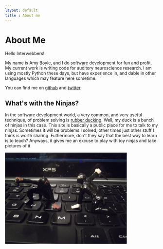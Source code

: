 ```yaml
---
layout: default
title : About me
---
```

About Me
========

Hello Interwebbers!

My name is Amy Boyle, and I do software development for fun and profit. My current work is writing code for auditory neuroscience research. I am using mostly Python these days, but have experience in, and dable in other languages which may feature here sometime.

You can find me on [github](https://github.com/boylea) and [twitter](https://twitter.com/amylouboyle)

What's with the Ninjas?
-----------------------

In the software development world, a very common, and very useful technique, of problem solving is [rubber ducking](http://en.wikipedia.org/wiki/Rubber_duck_debugging). Well, my duck is a bunch of ninjas in this case. This site is basically a public place for me to talk to my ninjas. Sometimes it will be problems I solved, other times just other stuff I think is worth sharing. Futhermore, don't they say that the best way to learn is to teach? Anyways, it gives me an excuse to play with toy ninjas and take pictures of it.

<img src="images/keyboardduel.png" alt="ninjaduel" style="width: 400px;" title="Ninjas are great listeners"/>